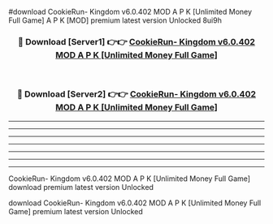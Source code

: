 #download CookieRun- Kingdom v6.0.402 MOD A P K [Unlimited Money Full Game] A P K [MOD] premium latest version Unlocked 8ui9h 



<div align="center">
<h3>🔴 Download [Server1] 👉👉 <a href="https://apkdownload1.web.app/">CookieRun- Kingdom v6.0.402 MOD A P K [Unlimited Money Full Game]</a></h3><br>

<h3>🔴 Download [Server2] 👉👉 <a href="https://apkdownload1.web.app/">CookieRun- Kingdom v6.0.402 MOD A P K [Unlimited Money Full Game]</a></h3>
</div>





----------------------------------------------------------

----------------------------------------------------------

----------------------------------------------------------

----------------------------------------------------------

----------------------------------------------------------

----------------------------------------------------------

----------------------------------------------------------

CookieRun- Kingdom v6.0.402 MOD A P K [Unlimited Money Full Game] download premium latest version Unlocked

download CookieRun- Kingdom v6.0.402 MOD A P K [Unlimited Money Full Game] premium latest version Unlocked
